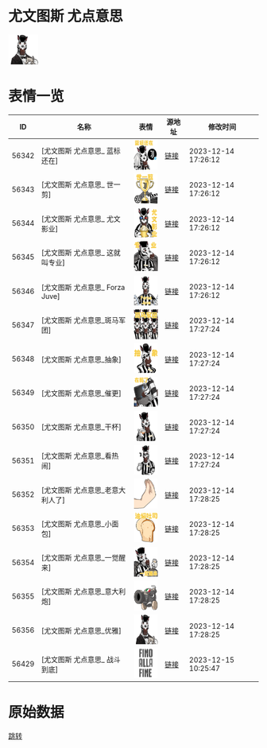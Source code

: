 # 尤文图斯 尤点意思

<img src="./cover.png" height="60" alt="cover" />

# 表情一览

|ID|名称|表情|源地址|修改时间|
|----|----|----|----|----|
|56342|[尤文图斯 尤点意思_ 蓝标还在]|<img src="./pic/056342_%5B尤文图斯 尤点意思_ 蓝标还在%5D.png" height="60" alt=" 蓝标还在"/>|[链接](https://i0.hdslb.com/bfs/emote/e5867ab2e068995088b6979c90a168f6f3845f84.png)|2023-12-14 17:26:12|
|56343|[尤文图斯 尤点意思_ 世一剪]|<img src="./pic/056343_%5B尤文图斯 尤点意思_ 世一剪%5D.png" height="60" alt=" 世一剪"/>|[链接](https://i0.hdslb.com/bfs/emote/5a43b0279ab89542861d02180693f4c242922cf9.png)|2023-12-14 17:26:12|
|56344|[尤文图斯 尤点意思_ 尤文影业]|<img src="./pic/056344_%5B尤文图斯 尤点意思_ 尤文影业%5D.png" height="60" alt=" 尤文影业"/>|[链接](https://i0.hdslb.com/bfs/emote/ddd5066ae26273460f93a4b0e6a909523fca15a0.png)|2023-12-14 17:26:12|
|56345|[尤文图斯 尤点意思_ 这就叫专业]|<img src="./pic/056345_%5B尤文图斯 尤点意思_ 这就叫专业%5D.png" height="60" alt=" 这就叫专业"/>|[链接](https://i0.hdslb.com/bfs/emote/10c5a411e233c2366b6db109746d5d100666a38c.png)|2023-12-14 17:26:12|
|56346|[尤文图斯 尤点意思_ Forza Juve]|<img src="./pic/056346_%5B尤文图斯 尤点意思_ Forza Juve%5D.png" height="60" alt=" Forza Juve"/>|[链接](https://i0.hdslb.com/bfs/emote/db7d1b1b1719f5e770a98fb87616b31f67f16ce1.png)|2023-12-14 17:26:12|
|56347|[尤文图斯 尤点意思_斑马军团]|<img src="./pic/056347_%5B尤文图斯 尤点意思_斑马军团%5D.png" height="60" alt="斑马军团"/>|[链接](https://i0.hdslb.com/bfs/emote/d172a7ffc3452609ce86e652b68d18428a6f727e.png)|2023-12-14 17:27:24|
|56348|[尤文图斯 尤点意思_抽象]|<img src="./pic/056348_%5B尤文图斯 尤点意思_抽象%5D.png" height="60" alt="抽象"/>|[链接](https://i0.hdslb.com/bfs/emote/1ca3855ba972735b32b7b2917145021c61d9f0f1.png)|2023-12-14 17:27:24|
|56349|[尤文图斯 尤点意思_催更]|<img src="./pic/056349_%5B尤文图斯 尤点意思_催更%5D.png" height="60" alt="催更"/>|[链接](https://i0.hdslb.com/bfs/emote/f6005720716ed7176fcb1e4797878dc3ca853d21.png)|2023-12-14 17:27:24|
|56350|[尤文图斯 尤点意思_干杯]|<img src="./pic/056350_%5B尤文图斯 尤点意思_干杯%5D.png" height="60" alt="干杯"/>|[链接](https://i0.hdslb.com/bfs/emote/c5ac042cb5565472a0068e2ffc57b3a098aa321e.png)|2023-12-14 17:27:24|
|56351|[尤文图斯 尤点意思_看热闹]|<img src="./pic/056351_%5B尤文图斯 尤点意思_看热闹%5D.png" height="60" alt="看热闹"/>|[链接](https://i0.hdslb.com/bfs/emote/e017871174929d9e20f4fc7bc485241133347aff.png)|2023-12-14 17:27:24|
|56352|[尤文图斯 尤点意思_老意大利人了]|<img src="./pic/056352_%5B尤文图斯 尤点意思_老意大利人了%5D.png" height="60" alt="老意大利人了"/>|[链接](https://i0.hdslb.com/bfs/emote/0e61b593a2b35f06e5090c251d57e56397a8d97c.png)|2023-12-14 17:28:25|
|56353|[尤文图斯 尤点意思_小面包]|<img src="./pic/056353_%5B尤文图斯 尤点意思_小面包%5D.png" height="60" alt="小面包"/>|[链接](https://i0.hdslb.com/bfs/emote/19d44964f57cc1157d7315d942c9a3084400afcf.png)|2023-12-14 17:28:25|
|56354|[尤文图斯 尤点意思_一觉醒来]|<img src="./pic/056354_%5B尤文图斯 尤点意思_一觉醒来%5D.png" height="60" alt="一觉醒来"/>|[链接](https://i0.hdslb.com/bfs/emote/713cd4622c141d72840081760aaa5e005ab60f48.png)|2023-12-14 17:28:25|
|56355|[尤文图斯 尤点意思_意大利炮]|<img src="./pic/056355_%5B尤文图斯 尤点意思_意大利炮%5D.png" height="60" alt="意大利炮"/>|[链接](https://i0.hdslb.com/bfs/emote/281f43a1b71595f756e8f628ff9be719e5f8f491.png)|2023-12-14 17:28:25|
|56356|[尤文图斯 尤点意思_优雅]|<img src="./pic/056356_%5B尤文图斯 尤点意思_优雅%5D.png" height="60" alt="优雅"/>|[链接](https://i0.hdslb.com/bfs/emote/fcdc5cfdac101cc3d9c3b1adb8f30e202f8bb40d.png)|2023-12-14 17:28:25|
|56429|[尤文图斯 尤点意思_ 战斗到底]|<img src="./pic/056429_%5B尤文图斯 尤点意思_ 战斗到底%5D.png" height="60" alt=" 战斗到底"/>|[链接](https://i0.hdslb.com/bfs/emote/0b365f3aae0e0203c8f6d4c1ec779da9610d39ca.png)|2023-12-15 10:25:47|

# 原始数据

[跳转](./raw.json)

